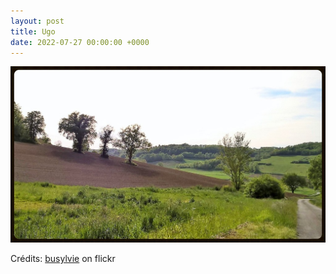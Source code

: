 ```yaml
---
layout: post
title: Ugo
date: 2022-07-27 00:00:00 +0000
---
```


![Ugo](/images/2022-07-27.jpg)

Crédits: [busylvie](https://www.flickr.com/people/110273693@N04/) on flickr
